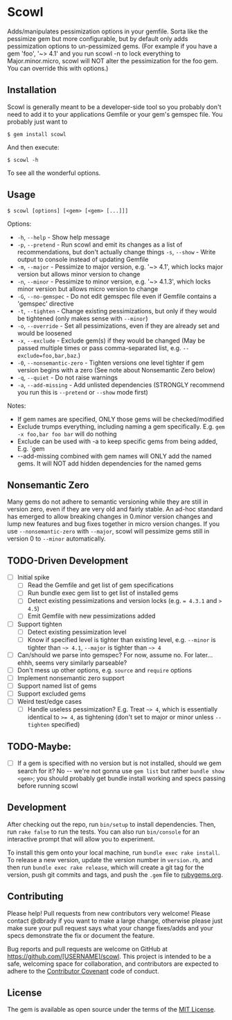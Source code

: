 # Scowl

Adds/manipulates pessimization options in your gemfile. Sorta like the pessimize
gem but more configurable, but by default only adds pessimization options to
un-pessimized gems. (For example if you have a gem 'foo', '~> 4.1' and you run
scowl -n to lock everything to Major.minor.micro, scowl will NOT alter the
pessimization for the foo gem. You can override this with options.)

## Installation

Scowl is generally meant to be a developer-side tool so you probably don't need
to add it to your applications Gemfile or your gem's gemspec file. You probably
just want to

    $ gem install scowl

And then execute:

    $ scowl -h

To see all the wonderful options.

## Usage

    $ scowl [options] [<gem> [<gem> [...]]]

Options:

* `-h`, `--help` - Show help message
* `-p`, `--pretend` - Run scowl and emit its changes as a list of recommendations, but don't actually change things
  `-s`, `--show` - Write output to console instead of updating Gemfile
* `-m`, `--major` - Pessimize to major version, e.g. '~> 4.1', which locks major version but allows minor version to change
* `-n`, `--minor` - Pessimize to minor version, e.g. '~> 4.1.3', which locks minor version but allows micro version to change
* `-G`, `--no-gemspec` - Do not edit gemspec file even if Gemfile contains a 'gemspec' directive
* `-t`, `--tighten` - Change existing pessimizations, but only if they would be tightened (only makes sense with `--minor`)
* `-o`, `--override` - Set all pessimizations, even if they are already set and would be loosened
* `-x`, `--exclude` - Exclude gem(s) if they would be changed (May be passed multiple times or pass comma-separated list, e.g. `--exclude=foo,bar,baz`.)
* `-0`, `--nonsemantic-zero` - Tighten versions one level tighter if gem version begins with a zero (See note about Nonsemantic Zero below)
* `-q`, `--quiet` - Do not raise warnings
* `-a`, `--add-missing` - Add unlisted dependencies (STRONGLY recommend you run this is `--pretend` or `--show` mode first)

Notes:
* If gem names are specified, ONLY those gems will be checked/modified
* Exclude trumps everything, including naming a gem specifically. E.g. `gem -x foo,bar foo bar` will do nothing
* Exclude can be used with -a to keep specific gems from being added, E.g. `gem
* --add-missing combined with gem names will ONLY add the named gems. It will NOT add hidden dependencies for the named gems

## Nonsemantic Zero

Many gems do not adhere to semantic versioning while they are still in version zero, even if they are very old and fairly stable. An ad-hoc standard has emerged to allow breaking changes in 0.minor version changes and lump new features and bug fixes together in micro version changes. If you use `--nonsemantic-zero` with `--major`, scowl will pessimize gems still in version 0 to `--minor` automatically.

## TODO-Driven Development
* [ ] Initial spike
  * [ ] Read the Gemfile and get list of gem specifications
  * [ ] Run bundle exec gem list to get list of installed gems
  * [ ] Detect existing pessimizations and version locks (e.g. `= 4.3.1` and `> 4.5`)
  * [ ] Emit Gemfile with new pessimizations added
* [ ] Support tighten
  * [ ] Detect existing pessimization level
  * [ ] Know if specified level is tighter than existing level, e.g. `--minor` is tighter than `~> 4.1`, `--major` is tighter than `~> 4`
* [ ] Can/should we parse into gemspec? For now, assume no. For later... ehhh, seems very similarly parseable?
* [ ] Don't mess up other options, e.g. `source` and `require` options
* [ ] Implement nonsemantic zero support
* [ ] Support named list of gems
* [ ] Support excluded gems
* [ ] Weird test/edge cases
  * [ ] Handle useless pessimization? E.g. Treat `~> 4`, which is essentially identical to `>= 4`, as tightening (don't set to major or minor unless `--tighten` specified)

## TODO-Maybe:
* [ ] If a gem is specified with no version but is not installed, should we gem search for it? No -- we're not gonna use `gem list` but rather `bundle show <gem>`; you should probably get bundle install working and specs passing before running scowl

## Development

After checking out the repo, run `bin/setup` to install dependencies. Then, run `rake false` to run the tests. You can also run `bin/console` for an interactive prompt that will allow you to experiment.

To install this gem onto your local machine, run `bundle exec rake install`. To release a new version, update the version number in `version.rb`, and then run `bundle exec rake release`, which will create a git tag for the version, push git commits and tags, and push the `.gem` file to [rubygems.org](https://rubygems.org).

## Contributing

Please help! Pull requests from new contributors very welcome! Please contact
@dbrady if you want to make a large change, otherwise please just make sure your
pull request says what your change fixes/adds and your specs demonstrate the fix
or document the feature.

Bug reports and pull requests are welcome on GitHub at https://github.com/[USERNAME]/scowl. This project is intended to be a safe, welcoming space for collaboration, and contributors are expected to adhere to the [Contributor Covenant](contributor-covenant.org) code of conduct.


## License

The gem is available as open source under the terms of the [MIT License](http://opensource.org/licenses/MIT).
